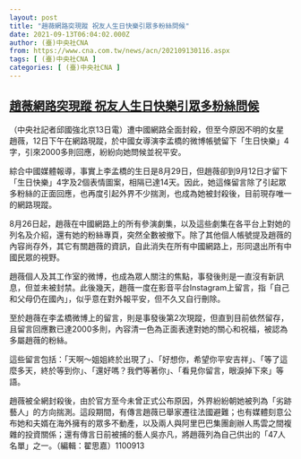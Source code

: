 ```yaml
---
layout: post
title: "趙薇網路突現蹤 祝友人生日快樂引眾多粉絲問候"
date: 2021-09-13T06:04:02.000Z
author: (臺)中央社CNA
from: https://www.cna.com.tw/news/acn/202109130116.aspx
tags: [ (臺)中央社CNA ]
categories: [ (臺)中央社CNA ]
---
```

<!--1631513042000-->
[趙薇網路突現蹤 祝友人生日快樂引眾多粉絲問候](https://www.cna.com.tw/news/acn/202109130116.aspx)
------

<div>
<div></div><div class="paragraph"><p>（中央社記者邱國強北京13日電）遭中國網路全面封殺，但至今原因不明的女星趙薇，12日下午在網路現蹤，於中國女導演李孟橋的微博帳號留下「生日快樂」4字，引來2000多則回應，紛紛向她問候並祝平安。</p><p>綜合中國媒體報導，事實上李孟橋的生日是8月29日，但趙薇卻到9月12日才留下「生日快樂」4字及2個表情圖案，相隔已達14天。因此，她這條留言除了引起眾多粉絲的正面回應，也再度引起外界不少揣測，也成為她被封殺後，目前現存唯一的網路現蹤。</p><p>8月26日起，趙薇在中國網路上的所有參演劇集，以及這些劇集在各平台上對她的列名及介紹，還有她的粉絲專頁，突然全數被撤下。除了其他個人帳號提及趙薇的內容尚存外，其它有關趙薇的資訊，自此消失在所有中國網路上，形同退出所有中國民眾的視野。</p><p>趙薇個人及其工作室的微博，也成為眾人關注的焦點，事發後則是一直沒有新訊息，但並未被封禁。此後幾天，趙薇一度在影音平台Instagram上留言，指「自己和父母仍在國內」，似乎意在對外報平安，但不久又自行刪除。</p><p>至於趙薇在李孟橋微博上的留言，則是事發後第2次現蹤，但直到目前依然留存，且留言回應數已達2000多則，內容清一色為正面表達對她的關心和祝福，被認為多屬趙薇的粉絲。</p><p>這些留言包括：「天啊～姐姐終於出現了」、「好想你，希望你平安吉祥」、「等了這麼多天，終於等到你」、「還好嗎？我們等著你」、「看見你留言，眼淚掉下來」等語。</p><p>趙薇被全網封殺後，由於官方至今未曾正式公布原因，外界紛紛朝她被列為「劣跡藝人」的方向揣測。這段期間，有傳言趙薇已舉家遷往法國避難；也有媒體刻意公布她和夫婿在海外擁有的眾多不動產，以及兩人與阿里巴巴集團創辦人馬雲之間複雜的投資關係；還有傳言日前被捕的藝人吳亦凡，將趙薇列為自己供出的「47人名單」之一。（編輯：翟思嘉）1100913</p></div>
</div>
